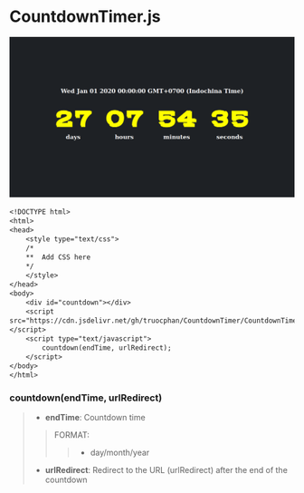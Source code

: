 # CountdownTimer.js

<img src="https://raw.githubusercontent.com/truocphan/CountdownTimer/master/CountdownTimer%202020-01-01%2000-00-00.png">

```
<!DOCTYPE html>
<html>
<head>
	<style type="text/css">
	/*
	**	Add CSS here
	*/
	</style>
</head>
<body>
	<div id="countdown"></div>
	<script src="https://cdn.jsdelivr.net/gh/truocphan/CountdownTimer/CountdownTimer.js"></script>
	<script type="text/javascript">
		countdown(endTime, urlRedirect);
	</script>
</body>
</html>
```

### countdown(endTime, urlRedirect)
> - **endTime**: Countdown time
>> FORMAT:
>>> - day/month/year
> - **urlRedirect**: Redirect to the URL (urlRedirect) after the end of the countdown
